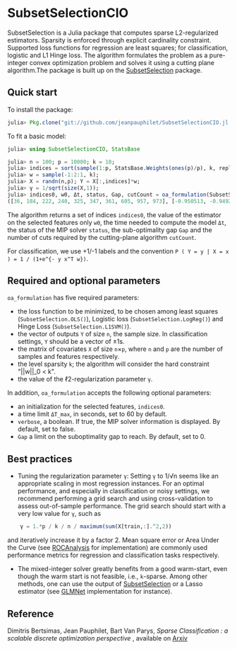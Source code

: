 # SubsetSelectionCIO

SubsetSelection is a Julia package that computes sparse L2-regularized estimators. Sparsity is enforced through explicit cardinality constraint. Supported loss functions for regression are least squares; for classification, logistic and L1 Hinge loss. The algorithm formulates the problem as a pure-integer convex optimization problem and solves it using a cutting plane algorithm.The package is built up on the [SubsetSelection](https://github.com/jeanpauphilet/SubsetSelection.jl) package. 

## Quick start
To install the package:
```julia
julia> Pkg.clone("git://github.com/jeanpauphilet/SubsetSelectionCIO.jl.git")
```
To fit a basic model:

```julia
julia> using SubsetSelectionCIO, StatsBase

julia> n = 100; p = 10000; k = 10;
julia> indices = sort(sample(1:p, StatsBase.Weights(ones(p)/p), k, replace=false));
julia> w = sample(-1:2:1, k);
julia> X = randn(n,p); Y = X[:,indices]*w;
julia> γ = 1/sqrt(size(X,1));
julia> indices0, w0, Δt, status, Gap, cutCount = oa_formulation(SubsetSelection.OLS(), Y, X, k, γ)
([36, 184, 222, 240, 325, 347, 361, 605, 957, 973], [-0.950513, -0.94923, -0.950688, -0.956536, 0.951954, -0.953707, -0.954927, -0.9571, -0.959357, -0.95312], 0.26711583137512207, :Optimal, 0.0, 17)
```

The algorithm returns a set of indices `indices0`, the value of the estimator on the selected features only  `w0`, the time needed to compute the model `Δt`, the status of the MIP solver `status`, the sub-optimality gap `Gap` and the number of cuts required by the cutting-plane algorithm `cutCount`.

For classification, we use +1/-1 labels and the convention 
`P ( Y = y | X = x ) = 1 / (1+e^{- y x^T w})`.

## Required and optional parameters

`oa_formulation` has five required parameters:
- the loss function to be minimized, to be chosen among least squares (`SubsetSelection.OLS()`), Logistic loss (`SubsetSelection.LogReg()`) and Hinge Loss (`SubsetSelection.L1SVM()`). 
- the vector of outputs `Y` of size `n`, the sample size. In classification settings, `Y` should be a vector of ±1s.
- the matrix of covariates `X` of size `n`×`p`, where `n` and `p` are the number of samples and features respectively.
- the level sparsity `k`; the algorithm will consider the hard constraint "||w||_0 < k".
- the value of the ℓ2-regularization parameter `γ`.

In addition, `oa_formulation` accepts the following optional parameters:
- an initialization for the selected features, `indices0`.
- a time limit `ΔT_max`, in seconds, set to 60 by default.
- `verbose`, a boolean. If true, the MIP solver information is displayed. By default, set to false.
- `Gap` a limit on the suboptimality gap to reach. By default, set to 0.  

## Best practices
- Tuning the regularization parameter `γ`: Setting `γ` to 1/√n seems like an appropriate scaling in most regression instances. For an optimal performance, and especially in classification or noisy settings, we recommend performing a grid search and using cross-validation to assess out-of-sample performance. The grid search should start with a very low value for `γ`, such as  
```julia 
    γ = 1.*p / k / n / maximum(sum(X[train,:].^2,2))
``` 
and iteratively increase it by a factor 2. Mean square error or Area Under the Curve (see [ROCAnalysis]( https://github.com/davidavdav/ROCAnalysis.jl) for implementation) are commonly used performance metrics for regression and classification tasks respectively.
- The mixed-integer solver greatly benefits from a good warm-start, even though the warm start is not feasible, i.e., `k`-sparse. Among other methods, one can use the output of [SubsetSelection](https://github.com/jeanpauphilet/SubsetSelection.jl) or a Lasso estimator (see [GLMNet](https://github.com/JuliaStats/GLMNet.jl) implementation for instance).

## Reference
Dimitris Bertsimas, Jean Pauphilet, Bart Van Parys, <i> Sparse Classification : a scalable discrete optimization perspective </i>, available on [Arxiv](http://arxiv.org/abs/1710.01352)
